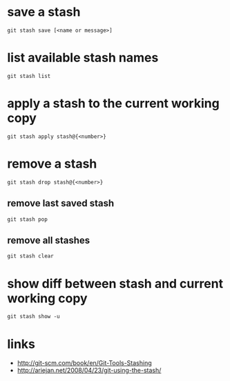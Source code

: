 # save a stash

    git stash save [<name or message>]

# list available stash names

    git stash list

# apply a stash to the current working copy

    git stash apply stash@{<number>}

# remove a stash

    git stash drop stash@{<number>}

## remove last saved stash

    git stash pop

## remove all stashes

    git stash clear

# show diff between stash and current working copy

    git stash show -u 

# links

* http://git-scm.com/book/en/Git-Tools-Stashing
* http://ariejan.net/2008/04/23/git-using-the-stash/
